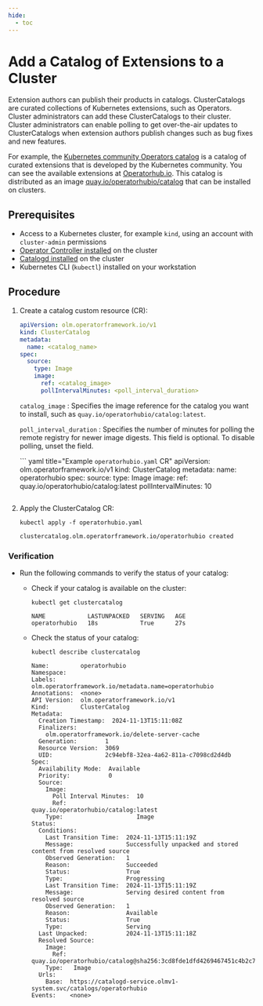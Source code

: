 ```yaml
---
hide:
  - toc
---
```


# Add a Catalog of Extensions to a Cluster

Extension authors can publish their products in catalogs.
ClusterCatalogs are curated collections of Kubernetes extensions, such as Operators.
Cluster administrators can add these ClusterCatalogs to their cluster.
Cluster administrators can enable polling to get over-the-air updates to ClusterCatalogs when extension authors publish changes such as bug fixes and new features.

For example, the [Kubernetes community Operators catalog](https://github.com/k8s-operatorhub/community-operators) is a catalog of curated extensions that is developed by the Kubernetes community.
You can see the available extensions at [Operatorhub.io](https://operatorhub.io).
This catalog is distributed as an image [quay.io/operatorhubio/catalog](https://quay.io/repository/operatorhubio/catalog?tag=latest&tab=tags) that can be installed on clusters.

## Prerequisites

* Access to a Kubernetes cluster, for example `kind`, using an account with `cluster-admin` permissions
* [Operator Controller installed](https://github.com/operator-framework/operator-controller/releases) on the cluster
* [Catalogd installed](https://github.com/operator-framework/catalogd/releases/) on the cluster
* Kubernetes CLI (`kubectl`) installed on your workstation

## Procedure

1. Create a catalog custom resource (CR):

    ``` yaml title="clustercatalog_cr.yaml"
    apiVersion: olm.operatorframework.io/v1
    kind: ClusterCatalog
    metadata:
      name: <catalog_name>
    spec:
      source:
        type: Image
        image:
          ref: <catalog_image>
          pollIntervalMinutes: <poll_interval_duration>
    ```

    `catalog_image`
    :   Specifies the image reference for the catalog you want to install, such as `quay.io/operatorhubio/catalog:latest`.

    `poll_interval_duration`
    :   Specifies the number of minutes for polling the remote registry for newer image digests.
        This field is optional. To disable polling, unset the field.

    ``` yaml title="Example `operatorhubio.yaml` CR"
    apiVersion: olm.operatorframework.io/v1
    kind: ClusterCatalog
    metadata:
      name: operatorhubio
    spec:
      source:
        type: Image
        image:
          ref: quay.io/operatorhubio/catalog:latest
          pollIntervalMinutes: 10
    ```

2. Apply the ClusterCatalog CR:

    ``` terminal
    kubectl apply -f operatorhubio.yaml
    ```

    ``` text title="Example output"
    clustercatalog.olm.operatorframework.io/operatorhubio created
    ```

### Verification

* Run the following commands to verify the status of your catalog:

    * Check if your catalog is available on the cluster:

        ``` terminal
        kubectl get clustercatalog
        ```

        ``` terminal title="Example output"
        NAME            LASTUNPACKED   SERVING   AGE
        operatorhubio   18s            True      27s
        ```

    * Check the status of your catalog:

        ``` terminal
        kubectl describe clustercatalog
        ```

        ``` terminal title="Example output"
        Name:         operatorhubio
        Namespace:
        Labels:       olm.operatorframework.io/metadata.name=operatorhubio
        Annotations:  <none>
        API Version:  olm.operatorframework.io/v1
        Kind:         ClusterCatalog
        Metadata:
          Creation Timestamp:  2024-11-13T15:11:08Z
          Finalizers:
            olm.operatorframework.io/delete-server-cache
          Generation:        1
          Resource Version:  3069
          UID:               2c94ebf8-32ea-4a62-811a-c7098cd2d4db
        Spec:
          Availability Mode:  Available
          Priority:           0
          Source:
            Image:
              Poll Interval Minutes:  10
              Ref:                    quay.io/operatorhubio/catalog:latest
            Type:                     Image
        Status:
          Conditions:
            Last Transition Time:  2024-11-13T15:11:19Z
            Message:               Successfully unpacked and stored content from resolved source
            Observed Generation:   1
            Reason:                Succeeded
            Status:                True
            Type:                  Progressing
            Last Transition Time:  2024-11-13T15:11:19Z
            Message:               Serving desired content from resolved source
            Observed Generation:   1
            Reason:                Available
            Status:                True
            Type:                  Serving
          Last Unpacked:           2024-11-13T15:11:18Z
          Resolved Source:
            Image:
              Ref:  quay.io/operatorhubio/catalog@sha256:3cd8fde1dfd4269467451c4b2c77d4196b427004f2eb82686376f28265655c1c
            Type:   Image
          Urls:
            Base:  https://catalogd-service.olmv1-system.svc/catalogs/operatorhubio
        Events:    <none>
        ```
